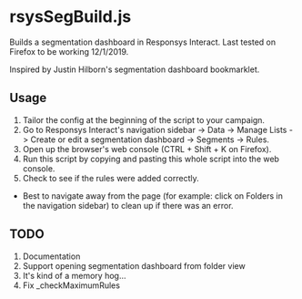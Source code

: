 # rsysSegBuild.js
Builds a segmentation dashboard in Responsys Interact.
Last tested on Firefox to be working 12/1/2019.

Inspired by Justin Hilborn's segmentation dashboard bookmarklet.

## Usage
1. Tailor the config at the beginning of the script to your campaign.
2. Go to Responsys Interact's navigation sidebar -> Data -> Manage Lists -> Create or edit a segmentation dashboard -> Segments -> Rules.
3. Open up the browser's web console (CTRL + Shift + K on Firefox).
4. Run this script by copying and pasting this whole script into the web console.
5. Check to see if the rules were added correctly.

- Best to navigate away from the page (for example: click on Folders in the navigation sidebar) to clean up if there was an error.

## TODO
1. Documentation
2. Support opening segmentation dashboard from folder view
3. It's kind of a memory hog...
4. Fix \_checkMaximumRules
